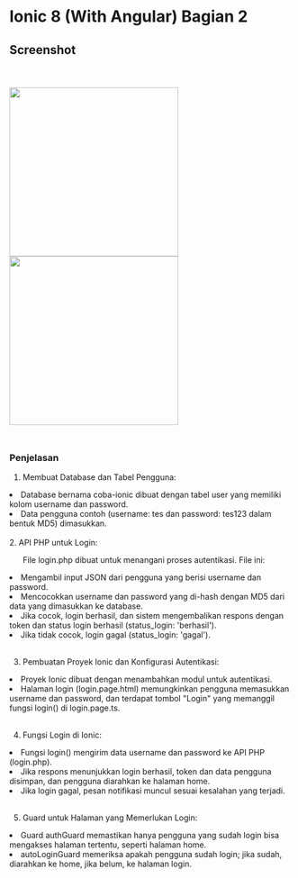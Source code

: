 # Ionic 8 (With Angular) Bagian 2

<h2> Screenshot <h2> <br>
<img src="https://github.com/user-attachments/assets/0f3fbb25-d819-4546-8295-47619a3b5e33" width="300">
<img src="https://github.com/user-attachments/assets/9f278e5e-c985-48da-aedb-a5b2cc51f297" width="300"> <br>
<br>

<h3>Penjelasan </h3>

1. Membuat Database dan Tabel Pengguna:

<li> Database bernama coba-ionic dibuat dengan tabel user yang memiliki kolom username dan password. </li>
<li> Data pengguna contoh (username: tes dan password: tes123 dalam bentuk MD5) dimasukkan. </li>
<br>
2. API PHP untuk Login:

<ul>File login.php dibuat untuk menangani proses autentikasi. File ini:</ul>
<li>Mengambil input JSON dari pengguna yang berisi username dan password.</li>
<li>Mencocokkan username dan password yang di-hash dengan MD5 dari data yang dimasukkan ke database.</li>
<li>Jika cocok, login berhasil, dan sistem mengembalikan respons dengan token dan status login berhasil (status_login: 'berhasil').</li>
<li>Jika tidak cocok, login gagal (status_login: 'gagal').</li>
<br>

3. Pembuatan Proyek Ionic dan Konfigurasi Autentikasi:
<li> Proyek Ionic dibuat dengan menambahkan modul untuk autentikasi.</li>
<li>Halaman login (login.page.html) memungkinkan pengguna memasukkan username dan password, dan terdapat tombol "Login" yang memanggil fungsi login() di login.page.ts.</li>
<br>

4. Fungsi Login di Ionic:
<li>Fungsi login() mengirim data username dan password ke API PHP (login.php).</li>
<li>Jika respons menunjukkan login berhasil, token dan data pengguna disimpan, dan pengguna diarahkan ke halaman home.</li>
<li>Jika login gagal, pesan notifikasi muncul sesuai kesalahan yang terjadi.</li>
<br>

5. Guard untuk Halaman yang Memerlukan Login:
<li>Guard authGuard memastikan hanya pengguna yang sudah login bisa mengakses halaman tertentu, seperti halaman home.</li>
<li>autoLoginGuard memeriksa apakah pengguna sudah login; jika sudah, diarahkan ke home, jika belum, ke halaman login.</li>


